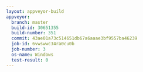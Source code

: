 ```yaml
---
layout: appveyor-build
appveyor:
  branch: master
  build-id: 30651355
  build-number: 351
  commit: 43ae01a73c514651db67a6aaae3bf9557ba46239
  job-id: 6vwswwc34ra0cu0b
  job-number: 3
  os-name: Windows
  test-result: 0
---
```

